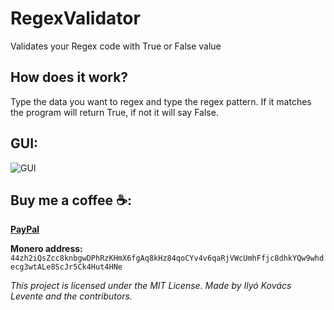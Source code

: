 # RegexValidator
Validates your Regex code with True or False value

## How does it work?
Type the data you want to regex and type the regex pattern. If it matches the program will return True, if not it will say False.

## GUI:
![GUI](https://raw.githubusercontent.com/iklevente/RegexValidator/master/Images/GUI.PNG)

 ## Buy me a coffee ☕:
**[PayPal](https://www.paypal.me/iklevi)**

**Monero address:** `44zh2iQsZcc8knbgwDPhRzKHmX6fgAq8kHz84qoCYv4v6qaRjVWcUmhFfjc8dhkYQw9whdecg3wtALe8ScJr5Ck4Hut4HNe`


*This project is licensed under the MIT License. Made by Ilyó Kovács Levente and the contributors.*
